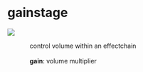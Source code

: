 
<a name=gainstage></a><br>
# <b>gainstage</b>
<img src="../images/gainstage.png"><br>
<div style="display:inline-block;margin-left:50px;">
control volume within an effectchain<br/><br/>
<b>gain</b>: volume multiplier<br>
